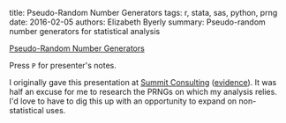 title: Pseudo-Random Number Generators
tags: r, stata, sas, python, prng
date: 2016-02-05
authors: Elizabeth Byerly
summary: Pseudo-random number generators for statistical analysis

[Pseudo-Random Number Generators]({filename}/presentations/prngs.html)

Press `P` for presenter's notes.

I originally gave this presentation at [Summit Consulting](http://www.summitllc.us/)
([evidence](https://twitter.com/EdDieterle/status/695662703789133826)). It was
half an excuse for me to research the PRNGs on which my analysis relies. I'd
love to have to dig this up with an opportunity to expand on non-statistical
uses.